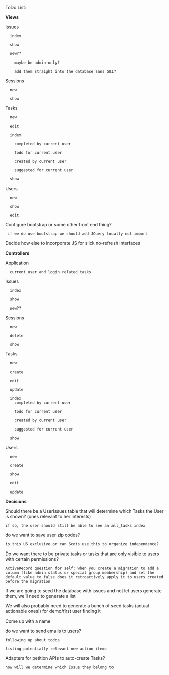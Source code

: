 ToDo List:

**Views**

  Issues

      index

      show

      new?? 

        maybe be admin-only? 

        add them straight into the database sans GUI?

  Sessions

      new

      show

  Tasks

      new

      edit

      index

        completed by current user

        todo for current user

        created by current user
        
        suggested for current user
        
      show

  Users

      new

      show

      edit

  Configure bootstrap or some other front end thing? 

     if we do use bootstrap we should add JQuery locally not import

  Decide how else to incorporate JS for slick no-refresh interfaces  



**Controllers**

  Application

      current_user and login related tasks 

  Issues

      index

      show

      new??

  Sessions

      new

      delete

      show

  Tasks

      new

      create

      edit

      update

      index
        completed by current user

        todo for current user

        created by current user
        
        suggested for current user

      show     

  Users

      new

      create

      show

      edit

      update





**Decisions**



Should there be a UserIssues table that will determine which Tasks the User is shown? (ones relevant to her interests) 

    if so, the user should still be able to see an all_tasks index 


do we want to save user zip codes?

    is this US exclusive or can Scots use this to organize independence?


Do we want there to be private tasks or tasks that are only visible to users with certain permissions? 

    ActiveRecord question for self: when you create a migration to add a column (like admin status or special group membership) and set the default value to false does it retroactively apply it to users created before the migration 


If we are going to seed the database with issues and not let users generate them, we'll need to generate a list 


We will also probably need to generate a bunch of seed tasks (actual actionable ones!) for demo/first user finding it


Come up with a name


do we want to send emails to users?

    following up about todos

    listing potentially relevant new action items 


Adapters for petition APIs to auto-create Tasks?

    how will we determine which Issue they belong to 

  
